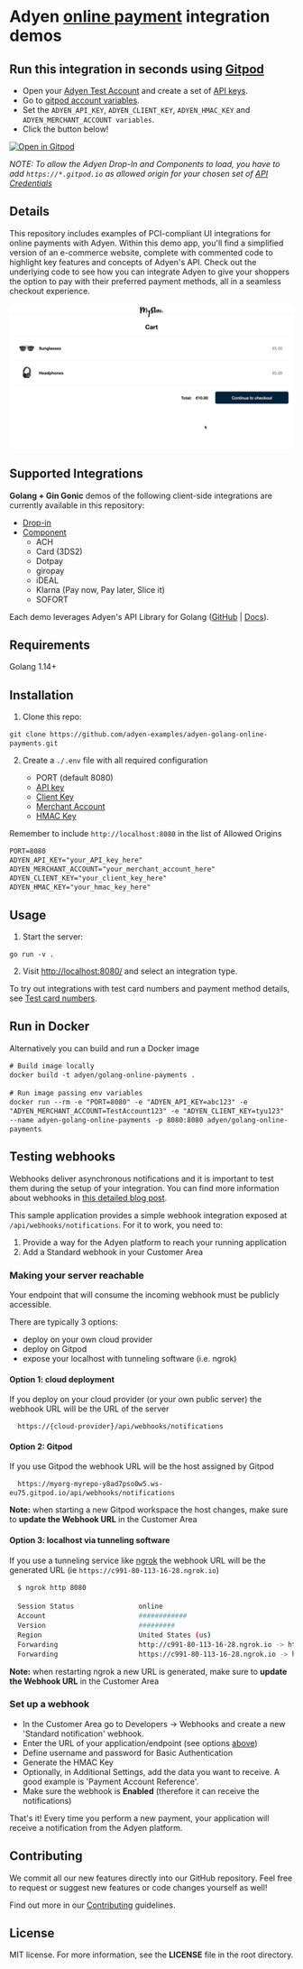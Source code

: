 # Adyen [online payment](https://docs.adyen.com/checkout) integration demos

## Run this integration in seconds using [Gitpod](https://gitpod.io/)

* Open your [Adyen Test Account](https://ca-test.adyen.com/ca/ca/overview/default.shtml) and create a set of [API keys](https://docs.adyen.com/user-management/how-to-get-the-api-key).
* Go to [gitpod account variables](https://gitpod.io/variables).
* Set the `ADYEN_API_KEY`, `ADYEN_CLIENT_KEY`, `ADYEN_HMAC_KEY` and `ADYEN_MERCHANT_ACCOUNT variables`.
* Click the button below!

[![Open in Gitpod](https://gitpod.io/button/open-in-gitpod.svg)](https://gitpod.io/#https://github.com/adyen-examples/adyen-golang-online-payments)

_NOTE: To allow the Adyen Drop-In and Components to load, you have to add `https://*.gitpod.io` as allowed origin for your chosen set of [API Credentials](https://ca-test.adyen.com/ca/ca/config/api_credentials_new.shtml)_

## Details

This repository includes examples of PCI-compliant UI integrations for online payments with Adyen. Within this demo app, you'll find a simplified version of an e-commerce website, complete with commented code to highlight key features and concepts of Adyen's API. Check out the underlying code to see how you can integrate Adyen to give your shoppers the option to pay with their preferred payment methods, all in a seamless checkout experience.

![Card checkout demo](static/images/cardcheckout.gif)

## Supported Integrations

**Golang + Gin Gonic** demos of the following client-side integrations are currently available in this repository:

- [Drop-in](https://docs.adyen.com/checkout/drop-in-web)
- [Component](https://docs.adyen.com/checkout/components-web)
  - ACH
  - Card (3DS2)
  - Dotpay
  - giropay
  - iDEAL
  - Klarna (Pay now, Pay later, Slice it)
  - SOFORT

Each demo leverages Adyen's API Library for Golang ([GitHub](https://github.com/Adyen/adyen-go-api-library) | [Docs](https://docs.adyen.com/development-resources/libraries#go)).

## Requirements

Golang 1.14+

## Installation

1. Clone this repo:

```
git clone https://github.com/adyen-examples/adyen-golang-online-payments.git
```

2. Create a `./.env` file with all required configuration

   - PORT (default 8080)
   - [API key](https://docs.adyen.com/user-management/how-to-get-the-api-key)
   - [Client Key](https://docs.adyen.com/user-management/client-side-authentication)
   - [Merchant Account](https://docs.adyen.com/account/account-structure)
   - [HMAC Key](https://docs.adyen.com/development-resources/webhooks/verify-hmac-signatures)

Remember to include `http://localhost:8080` in the list of Allowed Origins

```
PORT=8080
ADYEN_API_KEY="your_API_key_here"
ADYEN_MERCHANT_ACCOUNT="your_merchant_account_here"
ADYEN_CLIENT_KEY="your_client_key_here"
ADYEN_HMAC_KEY="your_hmac_key_here"
```

## Usage

1. Start the server:

```
go run -v .
```

2. Visit [http://localhost:8080/](http://localhost:8080/) and select an integration type.

To try out integrations with test card numbers and payment method details, see [Test card numbers](https://docs.adyen.com/development-resources/test-cards/test-card-numbers).

## Run in Docker

Alternatively you can build and run a Docker image

```
# Build image locally
docker build -t adyen/golang-online-payments .

# Run image passing env variables
docker run --rm -e "PORT=8080" -e "ADYEN_API_KEY=abc123" -e "ADYEN_MERCHANT_ACCOUNT=TestAccount123" -e "ADYEN_CLIENT_KEY=tyu123"  --name adyen-golang-online-payments -p 8080:8080 adyen/golang-online-payments
```

## Testing webhooks

Webhooks deliver asynchronous notifications and it is important to test them during the setup of your integration. You can find more information about webhooks in [this detailed blog post](https://www.adyen.com/blog/Integrating-webhooks-notifications-with-Adyen-Checkout).

This sample application provides a simple webhook integration exposed at `/api/webhooks/notifications`. For it to work, you need to:

1. Provide a way for the Adyen platform to reach your running application
2. Add a Standard webhook in your Customer Area

### Making your server reachable

Your endpoint that will consume the incoming webhook must be publicly accessible.

There are typically 3 options:
* deploy on your own cloud provider
* deploy on Gitpod
* expose your localhost with tunneling software (i.e. ngrok)

#### Option 1: cloud deployment
If you deploy on your cloud provider (or your own public server) the webhook URL will be the URL of the server 
```
  https://{cloud-provider}/api/webhooks/notifications
```

#### Option 2: Gitpod
If you use Gitpod the webhook URL will be the host assigned by Gitpod
```
  https://myorg-myrepo-y8ad7pso0w5.ws-eu75.gitpod.io/api/webhooks/notifications
```
**Note:** when starting a new Gitpod workspace the host changes, make sure to **update the Webhook URL** in the Customer Area

#### Option 3: localhost via tunneling software
If you use a tunneling service like [ngrok](ngrok) the webhook URL will be the generated URL (ie `https://c991-80-113-16-28.ngrok.io`)

```bash
  $ ngrok http 8080
  
  Session Status                online                                                                                           
  Account                       ############                                                                      
  Version                       #########                                                                                          
  Region                        United States (us)                                                                                 
  Forwarding                    http://c991-80-113-16-28.ngrok.io -> http://localhost:8080                                       
  Forwarding                    https://c991-80-113-16-28.ngrok.io -> http://localhost:8080           
```

**Note:** when restarting ngrok a new URL is generated, make sure to **update the Webhook URL** in the Customer Area

### Set up a webhook

* In the Customer Area go to Developers -> Webhooks and create a new 'Standard notification' webhook.
* Enter the URL of your application/endpoint (see options [above](#making-your-server-reachable))
* Define username and password for Basic Authentication
* Generate the HMAC Key
* Optionally, in Additional Settings, add the data you want to receive. A good example is 'Payment Account Reference'.
* Make sure the webhook is **Enabled** (therefore it can receive the notifications)

That's it! Every time you perform a new payment, your application will receive a notification from the Adyen platform.

## Contributing

We commit all our new features directly into our GitHub repository. Feel free to request or suggest new features or code changes yourself as well!

Find out more in our [Contributing](https://github.com/adyen-examples/.github/blob/main/CONTRIBUTING.md) guidelines.

## License

MIT license. For more information, see the **LICENSE** file in the root directory.
